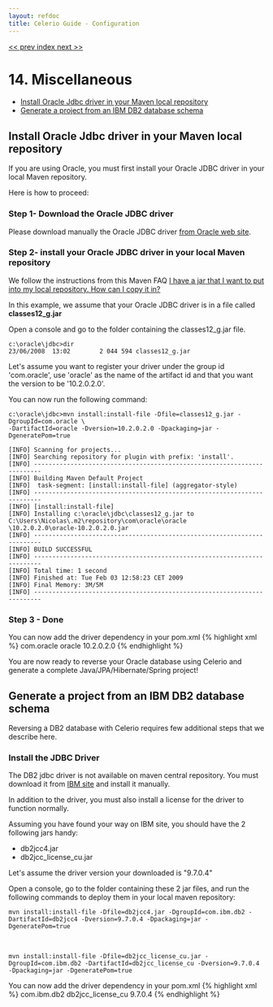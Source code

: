 ```yaml
---
layout: refdoc
title: Celerio Guide - Configuration 
---
```

[ << prev ](troubleshooting.html) [ index ](index.html) [ next >> ](changelog.html)

# 14. Miscellaneous

* [Install Oracle Jdbc driver in your Maven local repository](#install-oracle-jdbc-driver-in-your-maven-local-repository)
* [Generate a project from an IBM DB2 database schema](#generate-a-project-from-an-ibm-db2-database-schema)

## Install Oracle Jdbc driver in your Maven local repository

If you are using Oracle, you must first install your Oracle JDBC driver in your local Maven repository.

Here is how to proceed:

### Step 1- Download the Oracle JDBC driver

Please download manually the Oracle JDBC driver <a href="http://www.oracle.com/technetwork/database/features/jdbc/index-091264.html">from Oracle web site</a>.

### Step 2- install your Oracle JDBC driver in your local Maven repository

We follow the instructions from this Maven FAQ <a href="http://maven.apache.org/general.html#importing-jars" target="_new">I have
a jar that I want to put into my local repository. How can I copy it in?</a>

In this example, we assume that your Oracle JDBC driver is in a file called <strong>classes12_g.jar</strong>

Open a console and go to the folder containing the classes12_g.jar file.

    c:\oracle\jdbc>dir
    23/06/2008  13:02		 2 044 594 classes12_g.jar

Let's assume you want to register your driver under the group id 'com.oracle', use 'oracle' as the name of the artifact
id and that you want the version to be '10.2.0.2.0'.

You can now run the following command:

    c:\oracle\jdbc>mvn install:install-file -Dfile=classes12_g.jar -DgroupId=com.oracle \
    -DartifactId=oracle -Dversion=10.2.0.2.0 -Dpackaging=jar -DgeneratePom=true

    [INFO] Scanning for projects...
    [INFO] Searching repository for plugin with prefix: 'install'.
    [INFO] ------------------------------------------------------------------------
    [INFO] Building Maven Default Project
    [INFO]	task-segment: [install:install-file] (aggregator-style)
    [INFO] ------------------------------------------------------------------------
    [INFO] [install:install-file]
    [INFO] Installing c:\oracle\jdbc\classes12_g.jar to C:\Users\Nicolas\.m2\repository\com\oracle\oracle
    \10.2.0.2.0\oracle-10.2.0.2.0.jar
    [INFO] ------------------------------------------------------------------------
    [INFO] BUILD SUCCESSFUL
    [INFO] ------------------------------------------------------------------------
    [INFO] Total time: 1 second
    [INFO] Finished at: Tue Feb 03 12:58:23 CET 2009
    [INFO] Final Memory: 3M/5M
    [INFO] ------------------------------------------------------------------------

### Step 3 - Done

You can now add the driver dependency in your pom.xml
{% highlight xml %}
<dependency>
	<groupId>com.oracle</groupId>
	<artifactId>oracle</artifactId>
	<version>10.2.0.2.0</version>
</dependency>
{% endhighlight %}
 
You are now ready to reverse your Oracle database using Celerio and generate a complete Java/JPA/Hibernate/Spring project!

## Generate a project from an IBM DB2 database schema

Reversing a DB2 database with Celerio requires few additional steps that we describe here.

### Install the JDBC Driver

The DB2 jdbc driver is not available on maven central repository. You must download it from <a href="http://www-01.ibm.com/software/data/db2/express/download.html">IBM site</a>
and install it manually. 

In addition to the driver, you must also install a license for the driver to function normally.

Assuming you have found your way on IBM site, you should have the 2 following jars handy:

* db2jcc4.jar
* db2jcc_license_cu.jar

Let's assume the driver version your downloaded is "9.7.0.4"

Open a console, go to the folder containing these 2 jar files, and run the following commands to deploy them in your local maven repository:

    mvn install:install-file -Dfile=db2jcc4.jar -DgroupId=com.ibm.db2 -DartifactId=db2jcc4 -Dversion=9.7.0.4 -Dpackaging=jar -DgeneratePom=true
&nbsp;

    mvn install:install-file -Dfile=db2jcc_license_cu.jar -DgroupId=com.ibm.db2 -DartifactId=db2jcc_license_cu -Dversion=9.7.0.4 -Dpackaging=jar -DgeneratePom=true

You can now add the driver dependency in your pom.xml
{% highlight xml %}
<dependency>
    <groupId>com.ibm.db2</groupId>
    <artifactId>db2jcc_license_cu</artifactId>
    <version>9.7.0.4</version>
</dependency>
{% endhighlight %}
